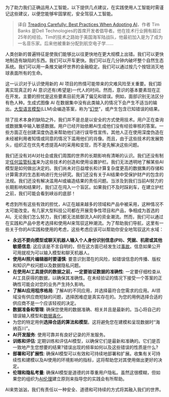 <!--
title: 谨慎采用人工智能的最佳实践
cover: https://cdn.thenewstack.io/media/2023/12/4aef2fab-map-1024x364.jpg
-->

为了助力我们正确运用人工智能，以下提供几点建议，在实践使用人工智能时需谨记这些建议，以便您能够牢固掌舵，安全驾驭人工智能。

> 译自 [Treading Carefully: Best Practices When Adopting AI](https://thenewstack.io/treading-carefully-best-practices-when-adopting-ai/)，作者 Tim Banks 是Dell Technologies的首席开发者倡导者。他在技术行业拥有超过25年的经验。Tim的技术之路始于美国海军陆战队，他最初加入是为了成为一名音乐家。后来他被重新分配到航空电子学......

人类创新的普遍特征是使我们能够比以往更快地在更大规模上出错。我们可以更快地制造有缺陷的东西。我们可以开车更快。我们可以在几分钟内破坏整个自然生态系统。我们可以用一条推文破坏世界的金融稳定。我们可以通过按几个按钮消灭地球表面所有的生命。

这一认识对于认识使用新的 AI 项目的热情可能带来的灾难风险至关重要。我们距离实现真正的 AI 意识还有(希望是)一代人的时间。然而，意识的基本要素现在正在开发。主要的担忧是这些要素目前充满了偏见和错误。例如，面部识别无法区分有色人种。生成式图像 AI 在数据集中没有此类输入的情况下会产生不适当的输出。[大型语言模型](https://roadmap.sh/guides/free-resources-to-learn-llms)(LLM)会编造答案，称为“[幻觉](https://thenewstack.io/how-to-reduce-the-hallucinations-from-large-language-models/)”，或产生包含已知错误的结果。

除了技术本身的缺陷之外，我们并不是总是以安全的方式使用技术。用户正在查询或数据集中输入敏感数据。用户已经开始依赖AI生成他们没有经验审核的答案。一些方面正在创建深度伪造来帮助他们进行误导性宣传。其他人正在使用深度伪造在未经被利用者知情或同意的情况下滥用他们的肖像。而且，由于这些技术的发展势头，组织正在优先考虑提高AI的采用和变现，而不是先解决这些问题。

我们还没有对AI对社会或我们周围的世界的长期影响有清晰的认识。我们还没有制定[任何监管标准](https://thenewstack.io/regulating-ai-presents-confounding-issues/)来为这些技术的创造和使用设置护栏。我们无法透明地了解某些AI模型是如何做出决定的。我们尚未对日益增长和计算复杂度更高的数据集的存储和计算需求的生态影响进行充分研究。我们还没有关于AI结果中受保护财产的包含的法规。我们还没有解决滥用AI或编造结果的责任问题。当涉及到我们当前AI努力的长期影响和结果时，我们正在闯入一个盲区。如果我们不及时踩刹车，在建立护栏之前，我们可能会看到峡谷的底部！

考虑到所有这些有效的担忧，AI正在越来越多的领域和产品中被采用，这种情况不太可能改变。有几家大型科技公司都在开展竞争性项目和产品，争相成为首选的AI。无论我们怎么努力，我们都无法抵御流入AI的资金潮流。然而，我们可以通过在实践和产品中思考选择和使用AI来驾驭这种潮流。为了帮助我们导航，这里有一些关于你的AI实践和使用的考虑，这些考虑应该可以帮助你安全地驾驭这片水域：

- **永远不要向模型或聊天机器人输入个人身份识别信息(PII)、凭据、机密或其他敏感信息**: 这应该是不言自明的，但在这方面已经发生过[事故](https://techcrunch.com/2023/09/18/microsoft-ai-researchers-accidentally-exposed-terabytes-of-internal-sensitive-data/?guccounter=1&guce_referrer=aHR0cHM6Ly93d3cuYmluZy5jb20v&guce_referrer_sig=AQAAAIRYskV5-HzlnAStgfIh98yUqrOmuDKsasVWNOMDbk9x62Dl9iC_YrVcoOki-1XAFNmmZc0DcKEAavJiOPw72ruj7OerMxtxAQfrVv1K0Bd0VG7TwHIxsid3DjsYouzGcgWhGJeUSo5wgtjRcYtjLoLUhdbY48w6OP4fkpPAfRID)。信息如果公开可用就视为可以输入模型和聊天机器人。
- **使用AI照片编辑器时要谨慎**: 要意识到潜在的风险，如错误信息的传播、版权和知识产权问题以及数据隐私问题。
- **在使用AI工具提供的数据之前，一定要验证数据的准确性**: 一定要仔细检查从AI工具获得的数据，以确保其准确性。在未经验证的情况下接受一个答案的正确性可能会对您的业务产生持久影响。
- **了解AI应用程序格局**: 了解AI的不同应用，并选择最符合您需求的应用。AI领域没有供应商短缺的问题，选择困难症是真实存在的。为您的用例选择合适的供应商不是一个应该轻视的决定。
- **数据准备和管理**: 确保您使用的数据准确、相关并且是最新的。当心将自己的错误输入模型和[数据毒化](https://www.techradar.com/news/what-is-data-poisoning-and-how-do-we-stop-it)。
- 为您的特定用例**选择合适的算法和模型**。这将避免您在建模和呈现数据时“海纳百川”。
- **AI开发服务**: 使用可靠并有良好记录的开发服务。
- **训练和评估**: 定期训练和评估AI模型，以确保它们是最新和准确的。它们是否一致地产生您想要的结果?错误出现的频率如何以及这些错误的性质是什么?
- **部署和可扩展性**: 确保AI模型可以有效和可持续地部署和扩展。收集有关可持续性和建模以及AI使用的环境影响的指标，这将帮助您对其使用做出更好的决定。
- **伦理和隐私考量**: 确保AI模型是道德的并尊重用户隐私。虽然这很模糊，但如果您的组织为[AI伦理](https://www.dell.com/content/dam/documents-and-videos/dv1/en/solutions/business-solutions/briefs-summaries/principles-for-ethical-ai.pdf)建立原则来指导您的实践会有所帮助。

AI来势汹汹，我们有责任以一种安全、道德和可持续的方式将其融入我们的世界。
